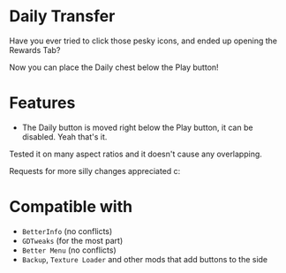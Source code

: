 # Daily Transfer

Have you ever tried to click those pesky icons, and ended up opening the Rewards Tab?

Now you can place the Daily chest below the Play button!

# Features

- The Daily button is moved right below the Play button, it can be disabled.
Yeah that's it.

Tested it on many aspect ratios and it doesn't cause any overlapping.

Requests for more silly changes appreciated c:

# Compatible with

- `BetterInfo` (no conflicts)
- `GDTweaks` (for the most part)
- `Better Menu` (no conflicts)
- `Backup`, `Texture Loader` and other mods that add buttons to the side
